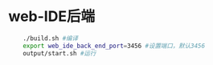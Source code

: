 # web-IDE后端

```sh
    ./build.sh #编译
    export web_ide_back_end_port=3456 #设置端口，默认3456
    output/start.sh #运行
```